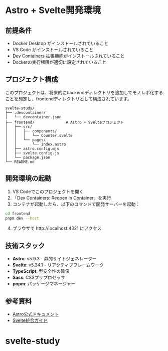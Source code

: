 # Astro + Svelte開発環境

## 前提条件

- Docker Desktop がインストールされていること
- VS Code がインストールされていること  
- Dev Containers 拡張機能がインストールされていること
- Dockerの実行権限が適切に設定されていること

## プロジェクト構成

このプロジェクトは、将来的にbackendディレクトリを追加してモノレポ化することを想定し、frontendディレクトリとして構成されています。

```
svelte-study/
├── .devcontainer/
│   └── devcontainer.json
├── frontend/              # Astro + Svelteプロジェクト
│   ├── src/
│   │   ├── components/
│   │   │   └── Counter.svelte
│   │   └── pages/
│   │       └── index.astro
│   ├── astro.config.mjs
│   ├── svelte.config.js
│   └── package.json
└── README.md
```

## 開発環境の起動

1. VS Codeでこのプロジェクトを開く
2. 「Dev Containers: Reopen in Container」を実行
3. コンテナが起動したら、以下のコマンドで開発サーバーを起動：

```bash
cd frontend
pnpm dev --host
```

4. ブラウザで http://localhost:4321 にアクセス

## 技術スタック

- **Astro**: v5.9.3 - 静的サイトジェネレーター
- **Svelte**: v5.34.1 - リアクティブフレームワーク  
- **TypeScript**: 型安全性の確保
- **Sass**: CSSプリプロセッサ
- **pnpm**: パッケージマネージャー

## 参考資料

- [Astro公式ドキュメント](https://docs.astro.build/ja/)
- [Svelte統合ガイド](https://docs.astro.build/ja/guides/integrations-guide/svelte/)
# svelte-study
